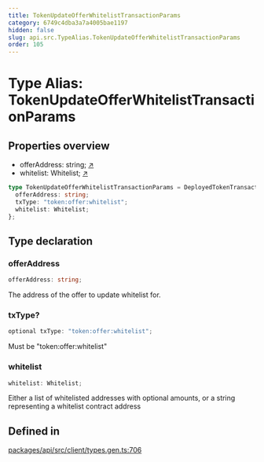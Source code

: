 ```yaml
---
title: TokenUpdateOfferWhitelistTransactionParams
category: 6749c4dba3a7a4005bae1197
hidden: false
slug: api.src.TypeAlias.TokenUpdateOfferWhitelistTransactionParams
order: 105
---
```


# Type Alias: TokenUpdateOfferWhitelistTransactionParams

## Properties overview

- offerAddress:  string; [↗](#offeraddress)
- whitelist:  Whitelist; [↗](#whitelist)

```ts
type TokenUpdateOfferWhitelistTransactionParams = DeployedTokenTransactionBaseParams & {
  offerAddress: string;
  txType: "token:offer:whitelist";
  whitelist: Whitelist;
};
```

## Type declaration

### offerAddress

```ts
offerAddress: string;
```

The address of the offer to update whitelist for.

### txType?

```ts
optional txType: "token:offer:whitelist";
```

Must be "token:offer:whitelist"

### whitelist

```ts
whitelist: Whitelist;
```

Either a list of whitelisted addresses with optional amounts, or a string representing a whitelist contract address

## Defined in

[packages/api/src/client/types.gen.ts:706](https://github.com/zkcloudworker/minatokens-lib/blob/main/packages/api/src/client/types.gen.ts#L706)
